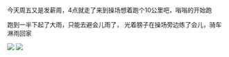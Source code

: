 今天周五又是发薪周，4点就走了来到操场想着跑个10公里吧，嗡嗡的开始跑

跑到一半下起了大雨，只能去避会儿雨了，
光着膀子在操场旁边练了会儿，骑车淋雨回家

![](http://upload-images.jianshu.io/upload_images/6904315-ab55faee3c4ef448.jpg?imageMogr2/auto-orient/strip%7CimageView2/2/w/1080/q/50)
![](http://upload-images.jianshu.io/upload_images/6904315-da7f1c114317269d.jpg?imageMogr2/auto-orient/strip%7CimageView2/2/w/1080/q/50)
